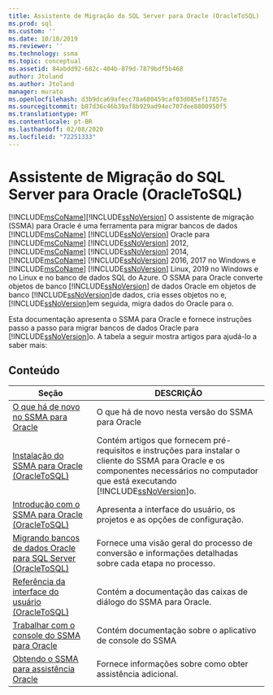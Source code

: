 ```yaml
---
title: Assistente de Migração do SQL Server para Oracle (OracleToSQL) | Microsoft Docs
ms.prod: sql
ms.custom: ''
ms.date: 10/10/2019
ms.reviewer: ''
ms.technology: ssma
ms.topic: conceptual
ms.assetid: 84abdd92-682c-404b-879d-7879bdf5b468
author: Jtoland
ms.author: Jtoland
manager: murato
ms.openlocfilehash: d3b9dca69afecc78a680459caf03d085ef17857e
ms.sourcegitcommit: b87d36c46b39af8b929ad94ec707dee8800950f5
ms.translationtype: MT
ms.contentlocale: pt-BR
ms.lasthandoff: 02/08/2020
ms.locfileid: "72251333"
---
```

# <a name="sql-server-migration-assistant-for-oracle-oracletosql"></a>Assistente de Migração do SQL Server para Oracle (OracleToSQL)
[!INCLUDE[msCoName](../../includes/msconame_md.md)][!INCLUDE[ssNoVersion](../../includes/ssnoversion-md.md)] O assistente de migração (SSMA) para Oracle é uma ferramenta para migrar bancos de dados [!INCLUDE[msCoName](../../includes/msconame_md.md)] [!INCLUDE[ssNoVersion](../../includes/ssnoversion-md.md)] Oracle para [!INCLUDE[msCoName](../../includes/msconame_md.md)] [!INCLUDE[ssNoVersion](../../includes/ssnoversion-md.md)] 2012, [!INCLUDE[msCoName](../../includes/msconame_md.md)] [!INCLUDE[ssNoVersion](../../includes/ssnoversion-md.md)] 2014, [!INCLUDE[msCoName](../../includes/msconame_md.md)] [!INCLUDE[ssNoVersion](../../includes/ssnoversion-md.md)] 2016, 2017 no Windows e [!INCLUDE[msCoName](../../includes/msconame_md.md)] [!INCLUDE[ssNoVersion](../../includes/ssnoversion-md.md)] Linux, 2019 no Windows e no Linux e no banco de dados SQL do Azure. O SSMA para Oracle converte objetos de banco [!INCLUDE[ssNoVersion](../../includes/ssnoversion-md.md)] de dados Oracle em objetos de banco [!INCLUDE[ssNoVersion](../../includes/ssnoversion-md.md)]de dados, cria esses objetos no e, [!INCLUDE[ssNoVersion](../../includes/ssnoversion-md.md)]em seguida, migra dados do Oracle para o.  
  
Esta documentação apresenta o SSMA para Oracle e fornece instruções passo a passo para migrar bancos de dados Oracle para [!INCLUDE[ssNoVersion](../../includes/ssnoversion-md.md)]o. A tabela a seguir mostra artigos para ajudá-lo a saber mais:  
  
## <a name="contents"></a>Conteúdo  
  
|Seção|DESCRIÇÃO|
|-----------|---------------|
|[O que há de novo no SSMA para Oracle](https://msdn.microsoft.com/f305ebb6-7393-4a43-abb3-6332b739d690)|O que há de novo nesta versão do SSMA para Oracle|  
|[Instalação do SSMA para Oracle &#40;OracleToSQL&#41;](../../ssma/oracle/installing-ssma-for-oracle-oracletosql.md)|Contém artigos que fornecem pré-requisitos e instruções para instalar o cliente do SSMA para Oracle e os componentes necessários no computador que está executando [!INCLUDE[ssNoVersion](../../includes/ssnoversion-md.md)]o.|  
|[Introdução com o SSMA para Oracle &#40;OracleToSQL&#41;](../../ssma/oracle/getting-started-with-ssma-for-oracle-oracletosql.md)|Apresenta a interface do usuário, os projetos e as opções de configuração.|  
|[Migrando bancos de dados Oracle para SQL Server &#40;OracleToSQL&#41;](../../ssma/oracle/migrating-oracle-databases-to-sql-server-oracletosql.md)|Fornece uma visão geral do processo de conversão e informações detalhadas sobre cada etapa no processo.|  
|[Referência da interface do usuário &#40;OracleToSQL&#41;](../../ssma/oracle/user-interface-reference-oracletosql.md)|Contém a documentação das caixas de diálogo do SSMA para Oracle.|  
|[Trabalhar com o console do SSMA para Oracle](working-with-ssma-for-oracle-console-oracletosql.md)|Contém documentação sobre o aplicativo de console do SSMA|  
|[Obtendo o SSMA para assistência Oracle](https://go.microsoft.com/fwlink/?LinkID=708538&clcid=0x409)|Fornece informações sobre como obter assistência adicional.|  
